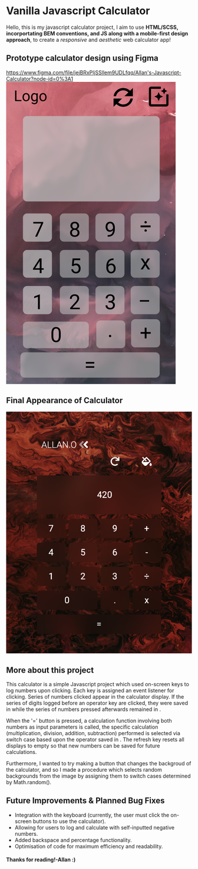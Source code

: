 # Vanilla Javascript Calculator

Hello, this is my javascript calculator project, I aim to use **HTML/SCSS, incorportating BEM conventions, and JS along with a mobile-first design approach**, to create a *responsive* and *aesthetic* web calculator app! 


## Prototype calculator design using Figma
https://www.figma.com/file/jejBRxPljSSllem9UDLfqq/Allan's-Javascript-Calculator?node-id=0%3A1
![Figma Desktop Prototype](images/figma-example.png)

## Final Appearance of Calculator
![Final Calculator Design](images/realCalculator.png)

## More about this project
This calculator is a simple Javascript project which used on-screen keys to log numbers upon clicking. Each key is assigned an event listener for clicking. Series of numbers clicked appear in the calculator display. If the series of digits logged before an operator key are clicked, they were saved in  <span class="history__display "></span> while the series of numbers pressed afterwards remained in <span class="calculator__display"></span>. 

When the '=' button is pressed, a calculation function involving both numbers as input parameters is called, the specific calculation (multiplication, division, addition, subtraction) performed is selected via switch case based upon the operator saved in  <span class="operator__display"></span>. The refresh key resets all displays to empty so that new numbers can be saved for future calculations. 

Furthermore, I wanted to try making a button that changes the backgroud of the calculator, and so I made a procedure which selects random backgrounds from the image by assigning them to switch cases determined by Math.random().


## Future Improvements & Planned Bug Fixes
- Integration with the keyboard (currently, the user must click the on-screen buttons to use the calculator).
- Allowing for users to log and calculate with self-inputted negative numbers.
- Added backspace and percentage functionality.
- Optimisation of code for maximum efficiency and readability.

#### Thanks for reading!-Allan :)
